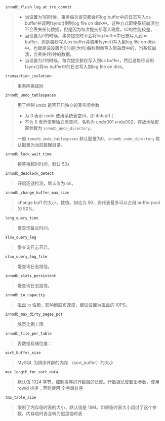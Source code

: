 ```innodb_flush_log_at_trx_commit```
> * 当设置为1的时候，事务每次提交都会将log buffer中的日志写入os buffer并调用fsync()刷到log file on disk中。这种方式即使系统崩溃也不会丢失任何数据，但是因为每次提交都写入磁盘，IO的性能较差。
> * 当设置为0的时候，事务提交时不会将log buffer中日志写入到os buffer，而是每秒写入os buffer并调用fsync()写入到log file on disk中。也就是说设置为0时是(大约)每秒刷新写入到磁盘中的，当系统崩溃，会丢失1秒钟的数据。
> * 当设置为2的时候，每次提交都仅写入到os buffer，然后是每秒调用fsync()将os buffer中的日志写入到log file on disk。

```transaction_isolation```
> 事务隔离级别

```innodb_undo_tablespaces```
> 用于控制 undo 是否开启独立的表空间参数
> * 为 0 表示 undo 使用系统表空间，即 ibdata1；
> * 不为 0 表示使用独立表空间，名称为 undo001 undo002，存放地址配置参数为 ```innodb_undo_directory```。
>
> 一般 ```innodb_undo_tablespaces``` 默认配置为0，```innodb_undo_directory``` 默认配置为当前数据目录。

```innodb_lock_wait_time```
> 锁等待超时时间，默认 50s

```innodb_deadlock_detect```
> 开启死锁检测，默认值为 on。

```innodb_change_buffer_max_size```
> change buff 的大小，数值。如设为 50，则代表最多可以占用 buffer pool 的 50%。

```long_query_time```
> 慢查询最长时间。

```slow_query_log```
> 慢查询日志开启。

```slow_query_log_file```
> 慢查询日志路径。

```innodb_stats_persistent```
> 慢查询日志路径。

```innodb_io_capacity```
> 磁盘 io 性能，影响刷脏页速度，建议设置为磁盘的 IOPS。

```innodb_max_dirty_pages_pct```
> 脏页比例上限

```innodb_file_per_table```
> 表数据存储位置：

```sort_buffer_size```
> MySQL 为排序开辟的内存 （sort_buffer）的大小

`max_length_for_sort_data`
> 默认值 1024 字节，控制排序的行数据的长度。行数据长度超出参数，使用 rowid 排序；否则使用 全字段排序

`tmp_table_size`
> 限制了内存临时表的大小，默认值是 16M。如果临时表大小超过了这个参数，内存临时表会转为磁盘临时表